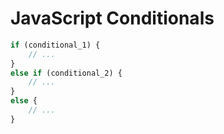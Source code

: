 # JavaScript Conditionals

```js
if (conditional_1) {
    // ...
}
else if (conditional_2) {
    // ...
}
else {
    // ...
}
```
